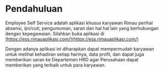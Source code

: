 # Pendahuluan

Employee Self Service adalah aplikasi khusus karyawan Rimau perihal absensi, ijin/cuti, pengumuman, saran dan hal hal lain yang berhubungan dengan kepegawaian. Silahkan buka aplikasi di  [https://ess.rimauaplikasi.com/](https://ess.rimauaplikasi.com/)

&#x20;

Dengan adanya aplikasi ini diharapkan dapat mempermudah karyawan untuk melihat kehadiran setiap harinya, data profil, dan dapat juga memberikan saran ke Departemen HRD agar Perusahaan dapat memberikan yang terbaik untuk para karyawan.
